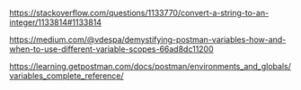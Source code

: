 https://stackoverflow.com/questions/1133770/convert-a-string-to-an-integer/1133814#1133814

https://medium.com/@vdespa/demystifying-postman-variables-how-and-when-to-use-different-variable-scopes-66ad8dc11200


https://learning.getpostman.com/docs/postman/environments_and_globals/variables_complete_reference/


